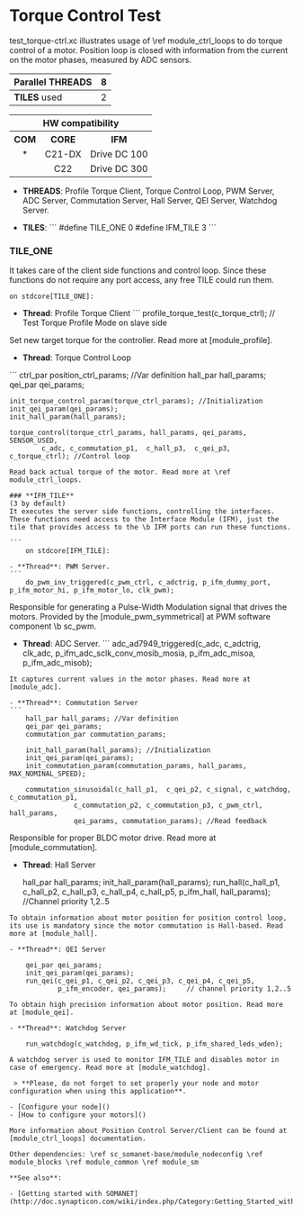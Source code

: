 Torque Control Test
===============
test_torque-ctrl.xc illustrates usage of \ref module_ctrl_loops to do torque control of a motor. Position loop is closed with information from the current on the motor phases, measured by ADC sensors.

|Parallel **THREADS** | 8 |
---------------------------|-----------------------|
|**TILES** used | 2 |
    

<table  class="hw_comp" align="center" cellpadding="2" width="50%">
<tr align="center">
    <th colspan="3">HW compatibility</th>
  <tr align="center">
    <th>COM</th>
    <th>CORE</th>
    <th>IFM</th>
  </tr>
  <tr align="center">
    <td>*</td>
    <td>C21-DX</td>
   <td>Drive DC 100</td>
 </tr>
  <tr align="center">
    <td></td>
    <td>C22</td>
    <td>Drive DC 300</td>
  </tr>
</table>



- **THREADS**: Profile Torque Client, Torque Control Loop, PWM Server, ADC Server, Commutation Server, Hall Server, QEI Server, Watchdog Server.

- **TILES**:
´´´
	#define TILE_ONE 0
	#define IFM_TILE 3
´´´
### **TILE_ONE**
It takes care of the client side functions and control loop. Since these functions do not require any port access, any free TILE could run them.

	on stdcore[TILE_ONE]:

- **Thread**: Profile Torque Client
´´´
	profile_torque_test(c_torque_ctrl); // Test Torque Profile Mode on slave side

Set new target torque for the controller. Read more at [module_profile].


- **Thread**: Torque Control Loop

´´´
	 ctrl_par position_ctrl_params; //Var definition
	 hall_par hall_params;
	 qei_par qei_params;

	init_torque_control_param(torque_ctrl_params); //Initialization
	init_qei_param(qei_params);
	init_hall_param(hall_params);

	torque_control(torque_ctrl_params, hall_params, qei_params, SENSOR_USED, 
			c_adc, c_commutation_p1,  c_hall_p3,  c_qei_p3, c_torque_ctrl); //Control loop
```		
Read back actual torque of the motor. Read more at \ref module_ctrl_loops.

### **IFM_TILE** 
(3 by default)
It executes the server side functions, controlling the interfaces. These functions need access to the Interface Module (IFM), just the tile that provides access to the \b IFM ports can run these functions.  

´´´
	on stdcore[IFM_TILE]: 

- **Thread**: PWM Server.
´´´
	do_pwm_inv_triggered(c_pwm_ctrl, c_adctrig, p_ifm_dummy_port, p_ifm_motor_hi, p_ifm_motor_lo, clk_pwm);
```
Responsible for generating a Pulse-Width Modulation signal that drives the motors. Provided by the [module_pwm_symmetrical] at PWM software component \b sc_pwm.

- **Thread**: ADC Server.
´´´	
	adc_ad7949_triggered(c_adc, c_adctrig, clk_adc, p_ifm_adc_sclk_conv_mosib_mosia,
				p_ifm_adc_misoa, p_ifm_adc_misob);
```
It captures current values in the motor phases. Read more at [module_adc].

- **Thread**: Commutation Server 
´´´
	hall_par hall_params; //Var definition
	qei_par qei_params;
	commutation_par commutation_params;

	init_hall_param(hall_params); //Initialization
	init_qei_param(qei_params);
	init_commutation_param(commutation_params, hall_params, MAX_NOMINAL_SPEED); 

	commutation_sinusoidal(c_hall_p1,  c_qei_p2, c_signal, c_watchdog, c_commutation_p1,
				c_commutation_p2, c_commutation_p3, c_pwm_ctrl, hall_params,
				qei_params, commutation_params); //Read feedback
```

Responsible for proper BLDC motor drive. Read more at [module_commutation].

- **Thread**: Hall Server

	hall_par hall_params;
	init_hall_param(hall_params);
	run_hall(c_hall_p1, c_hall_p2, c_hall_p3, c_hall_p4, c_hall_p5,
			p_ifm_hall, hall_params); //Channel priority 1,2..5
```
To obtain information about motor position for position control loop, its use is mandatory since the motor commutation is Hall-based. Read more at [module_hall].

- **Thread**: QEI Server

	qei_par qei_params;
	init_qei_param(qei_params);
	run_qei(c_qei_p1, c_qei_p2, c_qei_p3, c_qei_p4, c_qei_p5,
			p_ifm_encoder, qei_params);  	// channel priority 1,2..5

To obtain high precision information about motor position. Read more at [module_qei].

- **Thread**: Watchdog Server

	run_watchdog(c_watchdog, p_ifm_wd_tick, p_ifm_shared_leds_wden);

A watchdog server is used to monitor IFM_TILE and disables motor in case of emergency. Read more at [module_watchdog].

 > **Please, do not forget to set properly your node and motor configuration when using this application**.

- [Configure your node]() 
- [How to configure your motors]()

More information about Position Control Server/Client can be found at [module_ctrl_loops] documentation.

Other dependencies: \ref sc_somanet-base/module_nodeconfig \ref module_blocks \ref module_common \ref module_sm 

**See also**:

- [Getting started with SOMANET](http://doc.synapticon.com/wiki/index.php/Category:Getting_Started_with_SOMANET)  
